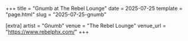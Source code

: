 +++
title = "Gnumb at The Rebel Lounge"
date = 2025-07-25
template = "page.html"
slug = "2025-07-25-gnumb"

[extra]
artist = "Gnumb"
venue = "The Rebel Lounge"
venue_url = "https://www.rebelphx.com/"
+++
